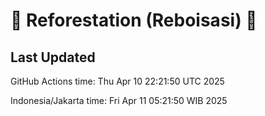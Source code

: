 
# 🌳 Reforestation (Reboisasi) 🌲

## Last Updated

GitHub Actions time: Thu Apr 10 22:21:50 UTC 2025

Indonesia/Jakarta time: Fri Apr 11 05:21:50 WIB 2025
